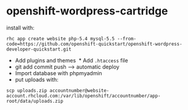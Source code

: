 # openshift-wordpress-cartridge
install with:

`rhc app create website php-5.4 mysql-5.5 --from-code=https://github.com/openshift-quickstart/openshift-wordpress-developer-quickstart.git`

  * Add plugins and themes
  * Add `.htaccess` file
  * git add commit push --> automatic deploy
  * Import database with phpmyadmin
  * put uploads with: 

`scp uploads.zip accountnumber@website-account.rhcloud.com:/var/lib/openshift/accountnumber/app-root/data/uploads.zip`
